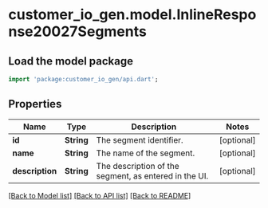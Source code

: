 # customer_io_gen.model.InlineResponse20027Segments

## Load the model package
```dart
import 'package:customer_io_gen/api.dart';
```

## Properties
Name | Type | Description | Notes
------------ | ------------- | ------------- | -------------
**id** | **String** | The segment identifier. | [optional] 
**name** | **String** | The name of the segment. | [optional] 
**description** | **String** | The description of the segment, as entered in the UI. | [optional] 

[[Back to Model list]](../README.md#documentation-for-models) [[Back to API list]](../README.md#documentation-for-api-endpoints) [[Back to README]](../README.md)


